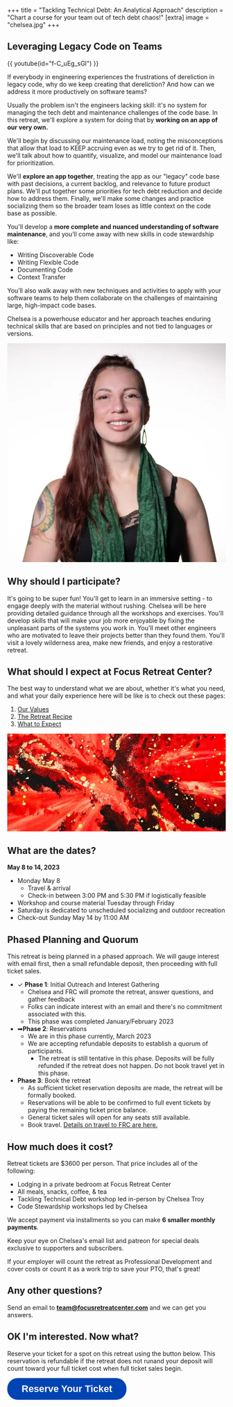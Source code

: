 +++
title = "Tackling Technical Debt: An Analytical Approach"
description = "Chart a course for your team out of tech debt chaos!"
[extra]
image = "chelsea.jpg"
+++

## Leveraging Legacy Code on Teams

{{ youtube(id="f-C_uEg_sGI") }}

If everybody in engineering experiences the frustrations of dereliction in legacy code, why do we keep creating that dereliction? And how can we address it more productively on software teams?

Usually the problem isn't the engineers lacking skill: it's no system for managing the tech debt and maintenance challenges of the code base. In this retreat, we'll explore a system for doing that by **working on an app of our very own.**

We'll begin by discussing our maintenance load, noting the misconceptions that allow that load to KEEP accruing even as we try to get rid of it. Then, we'll talk about how to quantify, visualize, and model our maintenance load for prioritization.

We'll **explore an app together**, treating the app as our "legacy" code base with past decisions, a current backlog, and relevance to future product plans. We'll put together some priorities for tech debt reduction and decide how to address them. Finally, we'll make some changes and practice socializing them so the broader team loses as little context on the code base as possible.

You'll develop a **more complete and nuanced understanding of software maintenance**, and you’ll come away with new skills in code stewardship like:

- Writing Discoverable Code
- Writing Flexible Code
- Documenting Code
- Context Transfer

You’ll also walk away with new techniques and activities to apply with your software teams to help them collaborate on the challenges of maintaining large, high-impact code bases.

Chelsea is a powerhouse educator and her approach teaches enduring technical skills that are based on principles and not tied to languages or versions.

![Chelsea Troy headshot](chelsea.jpg)

## Why should I participate?

It's going to be super fun! You'll get to learn in an immersive setting - to engage deeply with the material without rushing. Chelsea will be here providing detailed guidance through all the workshops and exercises. You'll develop skills that will make your job more enjoyable by fixing the unpleasant parts of the systems you work in. You'll meet other engineers who are motivated to leave their projects better than they found them. You'll visit a lovely wilderness area, make new friends, and enjoy a restorative retreat.

## What should I expect at Focus Retreat Center?

The best way to understand what we are about, whether it's what you need, and what your daily experience here will be like is to check out these pages:

1. [Our Values](/values)
1. [The Retreat Recipe](/recipe)
1. [What to Expect](/what-to-expect)

![One of Chelsea's abstract paintings](painting1.png)

## What are the dates?

**May 8 to 14, 2023**

- Monday May 8
  - Travel & arrival
  - Check-in between 3:00 PM and 5:30 PM if logistically feasible
- Workshop and course material Tuesday through Friday
- Saturday is dedicated to unscheduled socializing and outdoor recreation
- Check-out Sunday May 14 by 11:00 AM

## Phased Planning and Quorum

This retreat is being planned in a phased approach. We will gauge interest with email first, then a small refundable deposit, then proceeding with full ticket sales.

- ✓ **Phase 1**: Initial Outreach and Interest Gathering
  - Chelsea and FRC will promote the retreat, answer questions, and gather feedback
  - Folks can indicate interest with an email and there's no commitment associated with this.
  - This phase was completed January/February 2023
- ➡**Phase 2**: Reservations
  - We are in this phase currently, March 2023
  - We are accepting refundable deposits to establish a quorum of participants.
    - The retreat is still tentative in this phase. Deposits will be fully refunded if the retreat does not happen. Do not book travel yet in this phase.
- **Phase 3**: Book the retreat
  - As sufficient ticket reservation deposits are made, the retreat will be formally booked.
  - Reservations will be able to be confirmed to full event tickets by paying the remaining ticket price balance.
  - General ticket sales will open for any seats still available.
  - Book travel. [Details on travel to FRC are here.](/travel)

## How much does it cost?

Retreat tickets are $3600 per person. That price includes all of the following:

- Lodging in a private bedroom at Focus Retreat Center
- All meals, snacks, coffee, & tea
- Tackling Technical Debt workshop led in-person by Chelsea Troy
- Code Stewardship workshops led by Chelsea

We accept payment via installments so you can make **6 smaller monthly payments**.

Keep your eye on Chelsea's email list and patreon for special deals exclusive to supporters and subscribers.

If your employer will count the retreat as Professional Development and cover costs or count it as a work trip to save your PTO, that's great!

## Any other questions?


Send an email to **team@focusretreatcenter.com** and we can get you answers.

## OK I'm interested. Now what?

Reserve your ticket for a spot on this retreat using the button below. This reservation is refundable if the retreat does not runand your deposit will count toward your full ticket cost when full ticket sales begin.

<div class="centered">
<a style="display:inline-block;text-decoration:none;background-color:#0044B4;color:#ffffff;cursor:pointer;font-family:Helvetica,Arial,sans-serif;font-size:22px;line-height:50px;text-align:center;margin:0;height:50px;padding:0px 33px;border-radius:24px;max-width:100%;white-space:nowrap;overflow:hidden;text-overflow:ellipsis;font-weight:bold;-webkit-font-smoothing:antialiased;-moz-osx-font-smoothing:grayscale;" href="" onclick="window.enrollsy.openWidget({type:'ENROLL',slug:'focus-retreat-center'});return false;">Reserve Your Ticket</a> <script>!function(n,e){var t,s;n.enrollsy||(n.enrollsy={},n.enrollsy._c=[],["init"].forEach(function(e){n.enrollsy[e]=function(){n.enrollsy._c.push([e,arguments])}}),(t=e.createElement("script")).type="text/javascript",t.async=!0,t.src="https://assets.enrollsy.com/external/widget.js",(s=e.getElementsByTagName("script")[0]).parentNode.insertBefore(t,s))}(window,document),window.setTimeout(function(){window.enrollsy.init()},1e3);</script>
</div>
